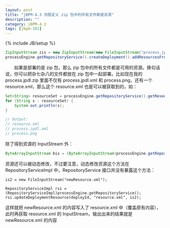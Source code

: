 ```yaml
---
layout: post
title: "jBPM-4.3 流程定义 zip 包中的所有文件都是资源"
description: ""
category: jBPM-4.3
tags: [jbpm-101]
---
```

{% include JB/setup %}

```java
ZipInputStream zis = new ZipInputStream(new FileInputStream("process.jpdl.zip"));  
processEngine.getRepositoryService().createDeployment().addResourcesFromZipInputStream(zis).deploy();  
```

　　如果是部署的是 zip 包，那么 zip 包中的所有文件都是可用的资源。换句话说，你可以把杂七杂八的文件都放在 zip 包中一起部署。比如现在我的 process.jpdl.zip 里面不仅有 process.jpdl.xml 和 process.png，还有一个 resource.xml，那么这个 resource.xml 也是可以被获取到的，如：

```java
Set<String> resourceSet = processEngine.getRepositoryService().getResourceNames(deployId);  
for (String s : resourceSet) {  
	System.out.println(s);   
}

// Output:   
// resource.xml  
// process.jpdl.xml  
// process.png  
```

除了得到资源的 InputStream 外：

```java
ByteArrayInputStream bis = (ByteArrayInputStream)processEngine.getRepositoryService().getResourceAsStream(deployId, "resource.xml");  
```

资源还可以被动态修改，不过要注意，动态修改资源这个方法在 RepositoryServiceImpl 中，RepositoryService 接口并没有暴露这个方法：

```jaav
is2 = new FileInputStream("newResource.xml");  
  
RepositoryServiceImpl rsi = (RepositoryServiceImpl)processEngine.getRepositoryService();  
rsi.updateDeploymentResource(deployId, "resource.xml", is2);  
```

这样就把 newResource.xml 的内容写入了 resource.xml 中（覆盖原有内容），此时再获取 resource.xml 的 InputStream，输出出来的结果就是 newResource.xml 的内容